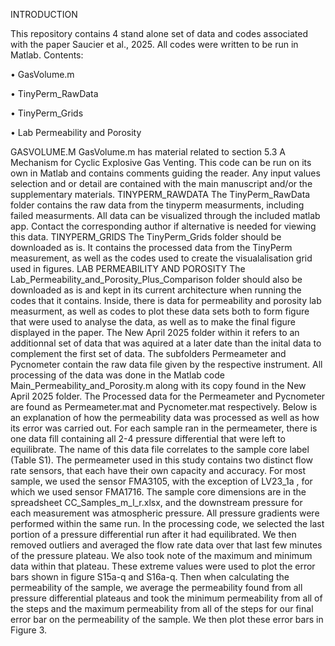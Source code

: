 INTRODUCTION

This repository contains 4 stand alone set of data and codes associated with the paper Saucier et al., 2025. All codes were written to be run in Matlab.
Contents:

•	GasVolume.m

•	TinyPerm_RawData

•	TinyPerm_Grids

•	Lab Permeability and Porosity

GASVOLUME.M
GasVolume.m has material related to section 5.3 A Mechanism for Cyclic Explosive Gas Venting. This code can be run on its own in Matlab and contains comments guiding the reader. Any input values selection and or detail are contained with the main manuscript and/or the supplementary materials. 
TINYPERM_RAWDATA
The TinyPerm_RawData folder contains the raw data from the tinyperm measurments, including failed measurments. All data can be visualized through the included matlab app. Contact the corresponding author if alternative is needed for viewing this data.
TINYPERM_GRIDS
The TinyPerm_Grids folder should be downloaded as is. It contains the processed data from the TinyPerm measurement, as well as the codes used to create the visualalisation  grid used in figures.
LAB PERMEABILITY AND POROSITY
The Lab_Permeability_and_Porosity_Plus_Comparison folder should also be downloaded as is and kept in its current architecture when running the codes that it contains. Inside, there is data for permeability and porosity lab measurment, as well as codes to plot these data sets both to form figure that were used to analyse the data, as well as to make the final figure displayed in the paper. The New April 2025 folder within it refers to an additionnal set of data that was aquired at a later date than the inital data to complement the first set of data.
The subfolders Permeameter and Pycnometer contain the raw data file given by the respective instrument. All processing of the data was done in the Matlab code Main_Permeability_and_Porosity.m along with its copy found in the New April 2025 folder. The Processed data for the Permeameter and Pycnometer are found as Permeameter.mat and Pycnometer.mat respectively. Below is an explanation of how the permeability data was processed as well as how its error was carried out.
For each sample ran in the permeameter, there is one data fill containing all 2-4 pressure differential that were left to equilibrate. The name of this data file correlates to the sample core label (Table S1). The permeameter used in this study contains two distinct flow rate sensors, that each have their own capacity and accuracy. For most sample, we used the sensor FMA3105, with the exception of LV23_1a , for which we used sensor FMA1716. The sample core dimensions are in the spreadsheet CC_Samples_m_l_r.xlsx, and the downstream pressure for each measurement was atmospheric pressure.
All pressure gradients were performed within the same run. In the processing code, we selected the last portion of a pressure differential run after it had equilibrated. We then removed outliers and averaged the flow rate data over that last few minutes of the pressure plateau. We also took note of the maximum and minimum data within that plateau. These extreme values were used to plot the error bars shown in figure S15a-q and S16a-q. Then when calculating the permeability of the sample, we average the permeability found from all pressure differential plateaus and took the minimum permeability from all of the steps and the maximum permeability from all of the steps for our final error bar on the permeability of the sample. We then plot these error bars in Figure 3. 
